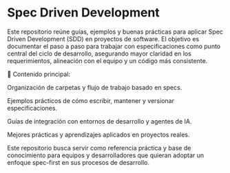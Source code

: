 # Spec Driven Development

Este repositorio reúne guías, ejemplos y buenas prácticas para aplicar Spec Driven Development (SDD) en proyectos de software.
El objetivo es documentar el paso a paso para trabajar con especificaciones como punto central del ciclo de desarrollo, asegurando mayor claridad en los requerimientos, alineación con el equipo y un código más consistente.

🔹 Contenido principal:

Organización de carpetas y flujo de trabajo basado en specs.

Ejemplos prácticos de cómo escribir, mantener y versionar especificaciones.

Guías de integración con entornos de desarrollo y agentes de IA.

Mejores prácticas y aprendizajes aplicados en proyectos reales.

Este repositorio busca servir como referencia práctica y base de conocimiento para equipos y desarrolladores que quieran adoptar un enfoque spec-first en sus procesos de desarrollo.
